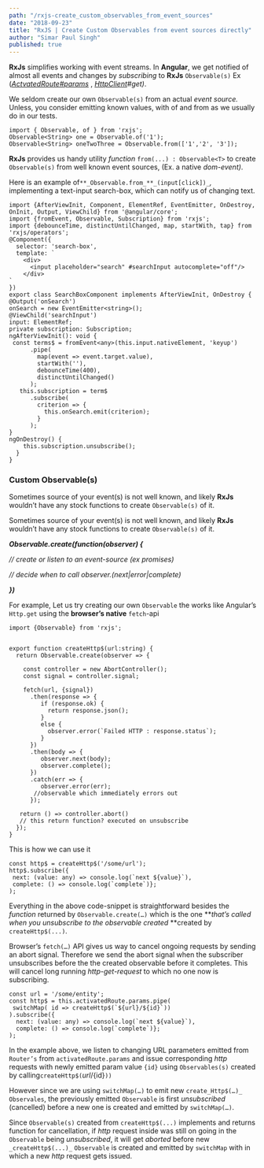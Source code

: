```yaml
---
path: "/rxjs-create_custom_observables_from_event_sources"
date: "2018-09-23"
title: "RxJS | Create Custom Observables from event sources directly"
author: "Simar Paul Singh"
published: true
---
```


**RxJs** simplifies working with event streams. In **Angular**, we get notified of almost all events and changes by _subscribing_ to **RxJs** `Observable(s)` Ex ([_ActvatedRoute#params_](https://angular.io/api/router/ActivatedRoute#params) , [_HttpClient_](https://angular.io/guide/http)_#get)_.

We seldom create our own `Observable(s)` from an actual _event source._ Unless, you consider emitting known values, with of and from as we usually do in our tests.

```
import { Observable, of } from 'rxjs';
Observable<String> one = Observable.of('1');
Observable<String> oneTwoThree = Observable.from(['1','2', '3']);

```

**RxJs** provides us handy utility _function_ `from(...) : Observable<T>` to create `Observable(s)` from well known event sources, (Ex. a native _dom-event)_.

Here is an example of`**_Observable.from_**_(input[click])_`_,_ implementing a text-input search-box, which can notify us of changing text.

```
import {AfterViewInit, Component, ElementRef, EventEmitter, OnDestroy, OnInit, Output, ViewChild} from '@angular/core';
import {fromEvent, Observable, Subscription} from 'rxjs';
import {debounceTime, distinctUntilChanged, map, startWith, tap} from 'rxjs/operators';
@Component({
  selector: 'search-box',
  template: `
    <div>
      <input placeholder="search" #searchInput autocomplete="off"/>
    </div>
`
})
export class SearchBoxComponent implements AfterViewInit, OnDestroy {
@Output('onSearch')
onSearch = new EventEmitter<string>();
@ViewChild('searchInput')
input: ElementRef;
private subscription: Subscription;
ngAfterViewInit(): void {
 const terms$ = fromEvent<any>(this.input.nativeElement, 'keyup')
      .pipe(
        map(event => event.target.value),
        startWith(''),
        debounceTime(400),
        distinctUntilChanged()
      );
   this.subscription = term$
      .subscribe(
        criterion => {
          this.onSearch.emit(criterion);
        }
      );
}
ngOnDestroy() {
    this.subscription.unsubscribe();
  }
}

```

### Custom Observable(s)

Sometimes source of your event(s) is not well known, and likely **RxJs** wouldn’t have any stock functions to create `Observable(s)` of it.

Sometimes source of your event(s) is not well known, and likely **RxJs** wouldn’t have any stock functions to create `Observable(s)` of it.

**_Observable.create(function(observer) {_**

_// create or listen to an event-source (ex promises)_

_// decide when to call observer.(next|error|complete)_

**_})_**

For example, Let us try creating our own `Observable` the works like Angular’s `Http.get` using the **browser’s native** `fetch`-api

```
import {Observable} from 'rxjs';


export function createHttp$(url:string) {
  return Observable.create(observer => {

    const controller = new AbortController();
    const signal = controller.signal;

    fetch(url, {signal})
      .then(response => {
         if (response.ok) {
           return response.json();
         }
         else {
           observer.error(`Failed HTTP : response.status`);
         }
      })
      .then(body => {
         observer.next(body);
         observer.complete();
      })
      .catch(err => {
         observer.error(err);
       //observable which immediately errors out
      });

   return () => controller.abort()
   // this return function? executed on unsubscribe
  });
}
```

This is how we can use it

```
const http$ = createHttp$('/some/url');
http$.subscribe({
 next: (value: any) => console.log(`next ${value}`),
 complete: () => console.log(`complete`)};
);

```

Everything in the above code-snippet is straightforward besides the _function_ returned by `Observable.create(…)` which is the one **_that’s called when you unsubscribe to the observable created_ **created by `createHttp$(...)`.

Browser’s `fetch(…)` API gives us way to cancel ongoing requests by sending an abort signal. Therefore we send the abort signal when the subscriber unsubscribes before the the created observable before it completes. This will cancel long running _http-get-request_ to which no one now is subscribing.

```
const url = '/some/entity';
const http$ = this.activatedRoute.params.pipe(
 switchMap( id => createHttp$(`${url}/${id}`))
).subscribe({
  next: (value: any) => console.log(`next ${value}`),
  complete: () => console.log(`complete`)};
);

```

In the example above, we listen to changing URL parameters emitted from `Router’s` from `activatedRoute.params` and issue corresponding _http_ requests with newly emitted param value `{id}` using `Observables(s)` created by calling`createHttp$(`${url}/${id}`))`

However since we are using `switchMap(…)` to emit new `create_Http$(…)_` `Observales`, the previously emitted `Observable` is first _unsubscribed_ (cancelled) before a new one is created and emitted by `switchMap(…)`.

Since `Observable(s)` created from `createHttp$(...)` implements and returns function for cancellation, if _http_ request inside was still on going in the `Observable` being _unsubscribed_, it will get _aborted_ before new `_createHttp$(...)_` `Observable` is created and emitted by `switchMap` with in which a new _http_ request gets issued.
